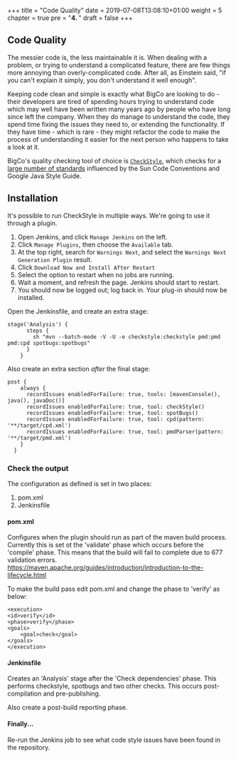 +++
title = "Code Quality"
date = 2019-07-08T13:08:10+01:00
weight = 5
chapter = true
pre = "<b>4. </b>"
draft = false
+++

## Code Quality

The messier code is, the less maintainable it is. When dealing with a problem, or trying to understand a complicated feature, there are few things more annoying than overly-complicated code. After all, as Einstein said, "if you can't explain it simply, you don't understand it well enough".

Keeping code clean and simple is exactly what BigCo are looking to do - their developers are tired of spending hours trying to understand code which may well have been written many years ago by people who have long since left the company. When they do manage to understand the code, they spend time fixing the issues they need to, or extending the functionality. If they have time - which is rare - they might refactor the code to make the process of understanding it easier for the next person who happens to take a look at it.

BigCo's quality checking tool of choice is [`CheckStyle`](https://checkstyle.org), which checks for a [large number of standards](https://checkstyle.org/checks.html) influenced by the Sun Code Conventions and Google Java Style Guide.

## Installation

It's possible to run CheckStyle in multiple ways. We're going to use it through a plugin.

1. Open Jenkins, and click `Manage Jenkins` on the left.
1. Click `Manage Plugins`, then choose the `Available` tab.
1. At the top right, search for `Warnings Next`, and select the `Warnings Next Generation Plugin` result.
1. Click `Download Now and Install After Restart`
1. Select the option to restart when no jobs are running.
1. Wait a moment, and refresh the page. Jenkins should start to restart.
1. You should now be logged out; log back in. Your plug-in should now be installed.

Open the Jenkinsfile, and create an extra stage:

```
stage('Analysis') {
      steps {
        sh "mvn --batch-mode -V -U -e checkstyle:checkstyle pmd:pmd pmd:cpd spotbugs:spotbugs"
      }
    }
```

Also create an extra section *after* the final stage:

```
post {
    always {
      recordIssues enabledForFailure: true, tools: [mavenConsole(), java(), javaDoc()]
      recordIssues enabledForFailure: true, tool: checkStyle()
      recordIssues enabledForFailure: true, tool: spotBugs()
      recordIssues enabledForFailure: true, tool: cpd(pattern: '**/target/cpd.xml')
      recordIssues enabledForFailure: true, tool: pmdParser(pattern: '**/target/pmd.xml')
    }
  }
```

### Check the output

The configuration as defined is set in two places:
1. pom.xml
1. Jenkinsfile

#### pom.xml
Configures when the plugin should run as part of the maven build process. Currently this is set ot the 'validate' phase which occurs before the 'compile' phase. This means that the build will fail to complete due to 677 validation errors.
https://maven.apache.org/guides/introduction/introduction-to-the-lifecycle.html

To make the build pass edit pom.xml and change the phase to 'verify' as below:

```
<execution>
<id>verify</id>
<phase>verify</phase>
<goals>
    <goal>check</goal>
</goals>
</execution>
```

#### Jenkinsfile
Creates an 'Analysis' stage after the 'Check dependencies' phase. This performs checkstyle, spotbugs and two other checks. This occurs post-compilation and pre-publishing.

Also create a post-build reporting phase.

#### Finally...
Re-run the Jenkins job to see what code style issues have been found in the repository.
